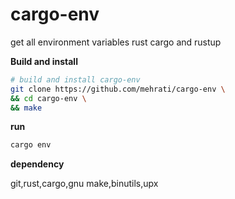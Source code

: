 # cargo-env

get all environment variables rust cargo and rustup

**Build and install**

```sh
# build and install cargo-env 
git clone https://github.com/mehrati/cargo-env \
&& cd cargo-env \
&& make 
```
**run**
```sh
cargo env 
```

**dependency**

git,rust,cargo,gnu make,binutils,upx

